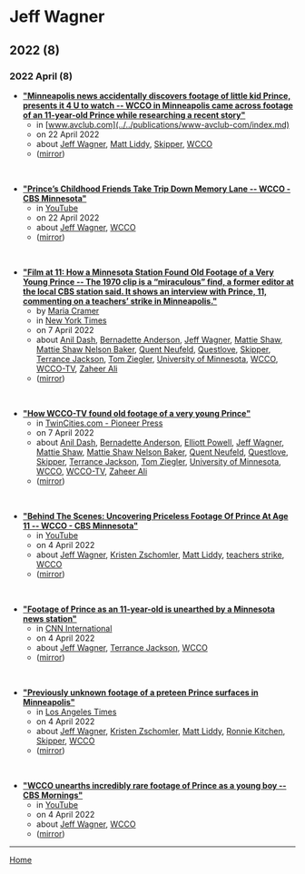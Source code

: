 # Jeff Wagner

## 2022 (8)

### 2022 April (8)

 - [**"Minneapolis news accidentally discovers footage of little kid Prince, presents it 4 U to watch -- WCCO in Minneapolis came across footage of an 11-year-old Prince while researching a recent story"**](https://www.avclub.com/young-prince-interview-wcco-minneapolis-1848745364)
    - in [www.avclub.com](../../publications/www-avclub-com/index.md)
    - on 22 April 2022
    - about [Jeff Wagner](../../topics/jeff-wagner/index.md), [Matt Liddy](../../topics/matt-liddy/index.md), [Skipper](../../topics/skipper/index.md), [WCCO](../../topics/wcco/index.md)
    - ([mirror](https://web.archive.org/web/*/https://www.avclub.com/young-prince-interview-wcco-minneapolis-1848745364))

<br />

 - [**"Prince’s Childhood Friends Take Trip Down Memory Lane -- WCCO - CBS Minnesota"**](https://www.youtube.com/watch?v=XivWwz-dVUA)
    - in [YouTube](../../publications/youtube/index.md)
    - on 22 April 2022
    - about [Jeff Wagner](../../topics/jeff-wagner/index.md), [WCCO](../../topics/wcco/index.md)
    - ([mirror](https://web.archive.org/web/*/https://www.youtube.com/watch?v=XivWwz-dVUA))

<br />

 - [**"Film at 11: How a Minnesota Station Found Old Footage of a Very Young Prince -- The 1970 clip is a “miraculous” find, a former editor at the local CBS station said. It shows an interview with Prince, 11, commenting on a teachers’ strike in Minneapolis."**](https://www.nytimes.com/2022/04/07/us/prince-1970-teachers-strike-wcco.html)
    - by [Maria Cramer](../../authors/maria-cramer/index.md)
    - in [New York Times](../../publications/new-york-times/index.md)
    - on 7 April 2022
    - about [Anil Dash](../../topics/anil-dash/index.md), [Bernadette Anderson](../../topics/bernadette-anderson/index.md), [Jeff Wagner](../../topics/jeff-wagner/index.md), [Mattie Shaw](../../topics/mattie-shaw/index.md), [Mattie Shaw Nelson Baker](../../topics/mattie-shaw-nelson-baker/index.md), [Quent Neufeld](../../topics/quent-neufeld/index.md), [Questlove](../../topics/questlove/index.md), [Skipper](../../topics/skipper/index.md), [Terrance Jackson](../../topics/terrance-jackson/index.md), [Tom Ziegler](../../topics/tom-ziegler/index.md), [University of Minnesota](../../topics/university-of-minnesota/index.md), [WCCO](../../topics/wcco/index.md), [WCCO-TV](../../topics/wcco-tv/index.md), [Zaheer Ali](../../topics/zaheer-ali/index.md)
    - ([mirror](https://web.archive.org/web/*/https://www.nytimes.com/2022/04/07/us/prince-1970-teachers-strike-wcco.html))

<br />

 - [**"How WCCO-TV found old footage of a very young Prince"**](https://www.twincities.com/2022/04/07/film-at-11-how-wcco-tv-found-old-footage-of-a-very-young-prince/)
    - in [TwinCities.com - Pioneer Press](../../publications/twincities-com-pioneer-press/index.md)
    - on 7 April 2022
    - about [Anil Dash](../../topics/anil-dash/index.md), [Bernadette Anderson](../../topics/bernadette-anderson/index.md), [Elliott Powell](../../topics/elliott-powell/index.md), [Jeff Wagner](../../topics/jeff-wagner/index.md), [Mattie Shaw](../../topics/mattie-shaw/index.md), [Mattie Shaw Nelson Baker](../../topics/mattie-shaw-nelson-baker/index.md), [Quent Neufeld](../../topics/quent-neufeld/index.md), [Questlove](../../topics/questlove/index.md), [Skipper](../../topics/skipper/index.md), [Terrance Jackson](../../topics/terrance-jackson/index.md), [Tom Ziegler](../../topics/tom-ziegler/index.md), [University of Minnesota](../../topics/university-of-minnesota/index.md), [WCCO](../../topics/wcco/index.md), [WCCO-TV](../../topics/wcco-tv/index.md), [Zaheer Ali](../../topics/zaheer-ali/index.md)
    - ([mirror](https://web.archive.org/web/*/https://www.twincities.com/2022/04/07/film-at-11-how-wcco-tv-found-old-footage-of-a-very-young-prince/))

<br />

 - [**"Behind The Scenes: Uncovering Priceless Footage Of Prince At Age 11 -- WCCO - CBS Minnesota"**](https://www.youtube.com/watch?v=FdUsFuR2DbI)
    - in [YouTube](../../publications/youtube/index.md)
    - on 4 April 2022
    - about [Jeff Wagner](../../topics/jeff-wagner/index.md), [Kristen Zschomler](../../topics/kristen-zschomler/index.md), [Matt Liddy](../../topics/matt-liddy/index.md), [teachers strike](../../topics/teachers-strike/index.md), [WCCO](../../topics/wcco/index.md)
    - ([mirror](https://web.archive.org/web/*/https://www.youtube.com/watch?v=FdUsFuR2DbI))

<br />

 - [**"Footage of Prince as an 11-year-old is unearthed by a Minnesota news station"**](https://edition.cnn.com/2022/04/04/entertainment/prince-childhood-footage-wcco-archives-cec/index.html)
    - in [CNN International](../../publications/cnn-international/index.md)
    - on 4 April 2022
    - about [Jeff Wagner](../../topics/jeff-wagner/index.md), [Terrance Jackson](../../topics/terrance-jackson/index.md), [WCCO](../../topics/wcco/index.md)
    - ([mirror](https://web.archive.org/web/*/https://edition.cnn.com/2022/04/04/entertainment/prince-childhood-footage-wcco-archives-cec/index.html))

<br />

 - [**"Previously unknown footage of a preteen Prince surfaces in Minneapolis"**](https://www.latimes.com/entertainment-arts/music/story/2022-04-04/prince-at-11-footage)
    - in [Los Angeles Times](../../publications/los-angeles-times/index.md)
    - on 4 April 2022
    - about [Jeff Wagner](../../topics/jeff-wagner/index.md), [Kristen Zschomler](../../topics/kristen-zschomler/index.md), [Matt Liddy](../../topics/matt-liddy/index.md), [Ronnie Kitchen](../../topics/ronnie-kitchen/index.md), [Skipper](../../topics/skipper/index.md), [WCCO](../../topics/wcco/index.md)
    - ([mirror](https://web.archive.org/web/*/https://www.latimes.com/entertainment-arts/music/story/2022-04-04/prince-at-11-footage))

<br />

 - [**"WCCO unearths incredibly rare footage of Prince as a young boy -- CBS Mornings"**](https://www.youtube.com/watch?v=xoUd3Mm8BpY)
    - in [YouTube](../../publications/youtube/index.md)
    - on 4 April 2022
    - about [Jeff Wagner](../../topics/jeff-wagner/index.md), [WCCO](../../topics/wcco/index.md)
    - ([mirror](https://web.archive.org/web/*/https://www.youtube.com/watch?v=xoUd3Mm8BpY))

----

[Home](../index.md)
